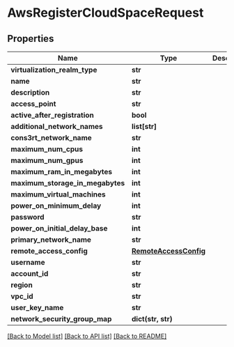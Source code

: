 # AwsRegisterCloudSpaceRequest

## Properties
Name | Type | Description | Notes
------------ | ------------- | ------------- | -------------
**virtualization_realm_type** | **str** |  | 
**name** | **str** |  | 
**description** | **str** |  | [optional] 
**access_point** | **str** |  | [optional] 
**active_after_registration** | **bool** |  | [optional] 
**additional_network_names** | **list[str]** |  | [optional] 
**cons3rt_network_name** | **str** |  | 
**maximum_num_cpus** | **int** |  | [optional] 
**maximum_num_gpus** | **int** |  | [optional] 
**maximum_ram_in_megabytes** | **int** |  | [optional] 
**maximum_storage_in_megabytes** | **int** |  | [optional] 
**maximum_virtual_machines** | **int** |  | [optional] 
**power_on_minimum_delay** | **int** |  | [optional] 
**password** | **str** |  | 
**power_on_initial_delay_base** | **int** |  | [optional] 
**primary_network_name** | **str** |  | 
**remote_access_config** | [**RemoteAccessConfig**](RemoteAccessConfig.md) |  | [optional] 
**username** | **str** |  | 
**account_id** | **str** |  | 
**region** | **str** |  | 
**vpc_id** | **str** |  | 
**user_key_name** | **str** |  | [optional] 
**network_security_group_map** | **dict(str, str)** |  | 

[[Back to Model list]](../README.md#documentation-for-models) [[Back to API list]](../README.md#documentation-for-api-endpoints) [[Back to README]](../README.md)


